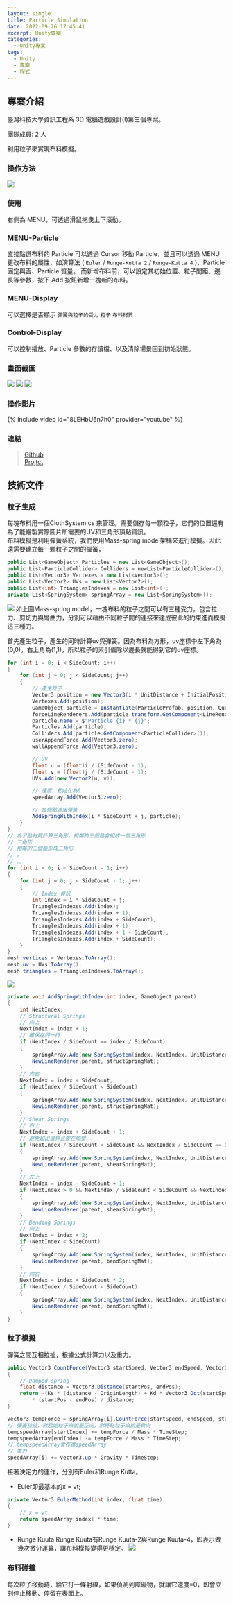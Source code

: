 ```yaml
---
layout: single
title: Particle Simulation
date: 2022-09-26 17:45:41
excerpt: Unity專案
categories:
  - Unity專案
tags:
  - Unity
  - 專案
  - 程式
---
```


## 專案介紹

臺灣科技大學資訊工程系 3D 電腦遊戲設計(I)第三個專案。

團隊成員: 2 人

利用粒子來實現布料模擬。

### 操作方法

![](/assets/imgs/Unity/ParticleSimulation/Game.png)
### 使用
右側為 MENU，可透過滑鼠拖曳上下滾動。
### MENU-Particle
直接點選布料的 Particle 可以透過 Cursor 移動 Particle，並且可以透過 MENU 更改布料的屬性，如演算法 ( `Euler` / `Runge-Kutta 2` / `Runge-Kutta 4` )、Particle 固定與否、Particle 質量。
而新增布料前，可以設定其初始位置、粒子間距、邊長等參數，按下 Add 按鈕新增一塊新的布料。

### MENU-Display
可以選擇是否顯示 `彈簧與粒子的受力` `粒子` `布料材質`

### Control-Display
可以控制播放、Particle 參數的存讀檔、以及清除場景回到初始狀態。

### 畫面截圖

![](/assets/imgs/Unity/ParticleSimulation/1.png)
![](/assets/imgs/Unity/ParticleSimulation/3.png)
![](/assets/imgs/Unity/ParticleSimulation/4.png)

### 操作影片

{% include video id="8LEHbU6n7h0" provider="youtube" %}

### 連結

> [Github](https://github.com/Fengleaf/Particle-Simulation)  
> [Projtct](https://drive.google.com/drive/folders/107tbvvs6LjKEdFei2Zdv0gKf9bZXn7ol?usp=sharing)

## 技術文件
### 粒子生成
每塊布料用一個ClothSystem.cs 來管理。需要儲存每一顆粒子，它們的位置還有為了能繪製實際圖片所需要的UV和三角形頂點資訊。  
布料模擬是利用彈簧系統，我們使用Mass-spring model架構來進行模擬。因此還需要建立每一顆粒子之間的彈簧，
```csharp
public List<GameObject> Particles = new List<GameObject>();
public List<ParticleCollider> Colliders = newList<ParticleCollider>();
public List<Vector3> Vertexes = new List<Vector3>();
public List<Vector2> UVs = new List<Vector2>();
public List<int> TrianglesIndexes = new List<int>();
private List<SpringSystem> springArray = new List<SpringSystem>();
```
![](/assets/imgs/Unity/ParticleSimulation/MassSpringModel.jpg)
如上圖Mass-spring model，一塊布料的粒子之間可以有三種受力，包含拉力、剪切力與彎曲力，分別可以藉由不同粒子間的連接來達成彼此的約束進而模擬這三種力。 

首先產生粒子，產生的同時計算uv與彈簧。因為布料為方形，uv座標中左下角為(0,0)，右上角為(1,1)，所以粒子的索引值除以邊長就能得到它的uv座標。
```csharp
for (int i = 0; i < SideCount; i++)
{
    for (int j = 0; j < SideCount; j++)
    {
        // 產生粒子
        Vector3 position = new Vector3(i * UnitDistance + InitialPosition.x, InitialPosition.y, j * UnitDistance + InitialPosition.z);
        Vertexes.Add(position);
        GameObject particle = Instantiate(ParticlePrefab, position, Quaternion.identity, transform);
        forceLineRenderers.Add(particle.transform.GetComponent<LineRenderer>());
        particle.name = $"Particle {i} * {j}";
        Particles.Add(particle);
        Colliders.Add(particle.GetComponent<ParticleCollider>());
        userAppendForce.Add(Vector3.zero);
        wallAppendForce.Add(Vector3.zero);

        // UV
        float u = (float)i / (SideCount - 1);
        float v = (float)j / (SideCount - 1);
        UVs.Add(new Vector2(u, v));

        // 速度，初始化為0
        speedArray.Add(Vector3.zero);

        // 每個點連接彈簧
        AddSpringWithIndex(i * SideCount + j, particle);
    }
}
// 為了貼材質計算三角形，相鄰的三個點會組成一個三角形
// 三角形
// 相鄰的三個點形成三角形
// 。
// 。。
for (int i = 0; i < SideCount - 1; i++)
{
    for (int j = 0; j < SideCount - 1; j++)
    {
        // Index 資訊
        int index = i * SideCount + j;
        TrianglesIndexes.Add(index);
        TrianglesIndexes.Add(index + 1);
        TrianglesIndexes.Add(index + SideCount);
        TrianglesIndexes.Add(index + 1);
        TrianglesIndexes.Add(index + 1 + SideCount);
        TrianglesIndexes.Add(index + SideCount);
    }
}
mesh.vertices = Vertexes.ToArray();
mesh.uv = UVs.ToArray();
mesh.triangles = TrianglesIndexes.ToArray();
```
![](/assets/imgs/Unity/ParticleSimulation/Triangle.jpg)
```csharp
private void AddSpringWithIndex(int index, GameObject parent)
{
    int NextIndex;
    // Structural Springs
    // 向上
    NextIndex = index + 1;
    // 確保在同一行
    if (NextIndex / SideCount == index / SideCount)
    {
        springArray.Add(new SpringSystem(index, NextIndex, UnitDistance));
        NewLineRenderer(parent, structSpringMat);
    }
    // 向右
    NextIndex = index + SideCount;
    if (NextIndex / SideCount < SideCount)
    {
        springArray.Add(new SpringSystem(index, NextIndex, UnitDistance));
        NewLineRenderer(parent, structSpringMat);
    }
    // Shear Springs
    // 右上
    NextIndex = index + SideCount + 1;
    // 避免超出邊界且要在隔壁
    if (NextIndex / SideCount < SideCount && NextIndex / SideCount == index / SideCount + 1)
    {
        springArray.Add(new SpringSystem(index, NextIndex, UnitDistance * Mathf.Sqrt(2)));
        NewLineRenderer(parent, shearSpringMat);
    }
    // 左上
    NextIndex = index - SideCount + 1;
    if (NextIndex > 0 && NextIndex / SideCount < SideCount && NextIndex / SideCount == index / SideCount - 1)
    {
        springArray.Add(new SpringSystem(index, NextIndex, UnitDistance * Mathf.Sqrt(2)));
        NewLineRenderer(parent, shearSpringMat);
    }
    // Bending Springs
    // 向上
    NextIndex = index + 2;
    if (NextIndex < SideCount)
    {
        springArray.Add(new SpringSystem(index, NextIndex, UnitDistance * 2));
        NewLineRenderer(parent, bendSpringMat);
    }
    // 向右
    NextIndex = index + SideCount * 2;
    if (NextIndex / SideCount < SideCount)
    {
        springArray.Add(new SpringSystem(index, NextIndex, UnitDistance * 2));
        NewLineRenderer(parent, bendSpringMat);
    }
}
```
### 粒子模擬
彈簧之間互相拉扯，根據公式計算力以及重力。
```csharp
public Vector3 CountForce(Vector3 startSpeed, Vector3 endSpeed, Vector3 startPos, Vector3 endPos)
{
    // Damped spring
    float distance = Vector3.Distance(startPos, endPos);
    return -(Ks * (distance - OriginLength) + Kd * Vector3.Dot(startSpeed - endSpeed, startPos - endPos) / distance)
        * (startPos - endPos) / distance;
}
```
```csharp
Vector3 tempForce = springArray[i].CountForce(startSpeed, endSpeed, startPos, endPos);
// 彈簧拉扯，對起始粒子來說是正向，對終點粒子來說是負向
tempspeedArray[startIndex] += tempForce / Mass * TimeStep;
tempspeedArray[endIndex] -= tempForce / Mass * TimeStep;
// tempspeedArray會存進speedArray
// 重力
speedArray[i] += Vector3.up * Gravity * TimeStep;
```
接著決定力的運作，分別有Euler和Runge Kutta。  
* Euler即最基本的x = vt;
```csharp
private Vector3 EulerMethod(int index, float time)
{
    // x = vt
    return speedArray[index] * time;
}
```
* Runge Kuuta
Runge Kuuta有Runge Kuuta-2與Runge Kuuta-4，即表示做幾次微分運算，讓布料模擬變得更穩定。
![](/assets/imgs/Unity/ParticleSimulation/RungeKutta.jpg)

### 布料碰撞
每次粒子移動時，給它打一條射線，如果偵測到障礙物，就讓它速度=0，即會立刻停止移動、停留在表面上。